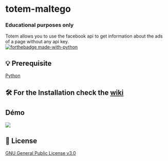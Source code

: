 # totem-maltego
### Educational purposes only
Totem allows you to use the facebook api to get information about the ads of a page without any api key.  
[![forthebadge made-with-python](http://ForTheBadge.com/images/badges/made-with-python.svg)](https://www.python.org/)

## 💡 Prerequisite
   [Python](https://www.python.org/downloads/release/python-370/)
## 🛠️ For the Installation check the [wiki](https://github.com/megadose/totem-maltego/wiki/Installation)  
## Démo  
![](https://media.giphy.com/media/RLtpgYFjdX5QjLFik2/source.gif)
## 📝 License
[GNU General Public License v3.0](https://www.gnu.org/licenses/gpl-3.0.fr.html)
